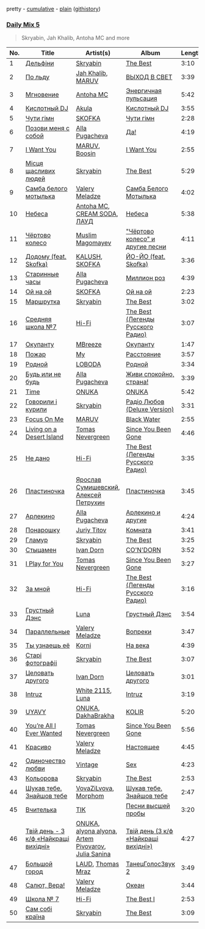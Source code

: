 pretty - [cumulative](/playlists/cumulative/Daily%20Mix%205.md) - [plain](/playlists/plain/37i9dQZF1E36TO0q54WsJv) ([githistory](https://github.githistory.xyz/vitokorn/spotify-playlist-archive/blob/master/playlists/plain/37i9dQZF1E36TO0q54WsJv))

### [Daily Mix 5](https://open.spotify.com/playlist/37i9dQZF1E36TO0q54WsJv)

> Skryabin, Jah Khalib, Antoha MC and more

| No. | Title | Artist(s) | Album | Length |
|---|---|---|---|---|
| 1 | [Дельфіни](https://open.spotify.com/track/6PCFsYyptUa78gNHOPr2jw) | [Skryabin](https://open.spotify.com/artist/5RqIkHQnXRZlm1ozfSS1IO) | [The Best](https://open.spotify.com/album/0tucqgEOnJ0x17HYSsYHrf) | 3:10 |
| 2 | [По льду](https://open.spotify.com/track/7onJlQXbQd6LO5XnFjcrqO) | [Jah Khalib](https://open.spotify.com/artist/4TjXA854eWs8P5EBgCbQmv), [MARUV](https://open.spotify.com/artist/44T03OWDUjwDgg4IYgFCWi) | [ВЫХОД В СВЕТ](https://open.spotify.com/album/6MEQ5qpacZDlhcDD2gwtUm) | 3:39 |
| 3 | [Мгновение](https://open.spotify.com/track/3Lr1x8pfAsuMzO4WWHpO45) | [Antoha MC](https://open.spotify.com/artist/6OqmKFaRcw0f23m5PQ9CrL) | [Энергичная пульсация](https://open.spotify.com/album/4bilivV0DbmQtvSdS0duMj) | 5:42 |
| 4 | [Кислотный DJ](https://open.spotify.com/track/4XCLLIGrzkTUQGkePdlVZD) | [Akula](https://open.spotify.com/artist/28YqmJDCsushOdmesc84MQ) | [Кислотный DJ](https://open.spotify.com/album/5C0lD4dW7L5NbpfD0UJF0d) | 3:55 |
| 5 | [Чути гімн](https://open.spotify.com/track/4Yzlz45QgjUKZmN2KrK4AP) | [SKOFKA](https://open.spotify.com/artist/0Aj4ZvDgwd9DSs7E2nrox0) | [Чути гімн](https://open.spotify.com/album/4CDvAEwF29rYx7Jg2bpl22) | 2:28 |
| 6 | [Позови меня с собой](https://open.spotify.com/track/4hpEs4S57UaWS4IF2sm5yJ) | [Alla Pugacheva](https://open.spotify.com/artist/7lyhSLlB5fWJmU5eB6k84L) | [Да!](https://open.spotify.com/album/4jjmO6nWehkw97QIxcQi27) | 4:19 |
| 7 | [I Want You](https://open.spotify.com/track/2mXBAddaSilY5CpKKOSVjv) | [MARUV](https://open.spotify.com/artist/44T03OWDUjwDgg4IYgFCWi), [Boosin](https://open.spotify.com/artist/4B6QXgWoD3HHhUeXwPWYbu) | [I Want You](https://open.spotify.com/album/7dSXvNW7CQDtPs599kHHbR) | 2:55 |
| 8 | [Місця щасливих людей](https://open.spotify.com/track/6vqxGc0hh4Wv78Oo684W2e) | [Skryabin](https://open.spotify.com/artist/5RqIkHQnXRZlm1ozfSS1IO) | [The Best](https://open.spotify.com/album/0tucqgEOnJ0x17HYSsYHrf) | 5:29 |
| 9 | [Самба белого мотылька](https://open.spotify.com/track/3gKyRQZwJ2MEk0QXC9Dxkw) | [Valery Meladze](https://open.spotify.com/artist/2igtm1MhKEpmG3PzToJT40) | [Самба Белого Мотылька](https://open.spotify.com/album/4oWu7l1aucjJQ7W99mHwdM) | 4:02 |
| 10 | [Небеса](https://open.spotify.com/track/1FBv43a0lwM1YybILfz3Js) | [Antoha MC](https://open.spotify.com/artist/6OqmKFaRcw0f23m5PQ9CrL), [CREAM SODA](https://open.spotify.com/artist/0QTO0QZDjoyXxRtIgAU4GY), [ЛАУД](https://open.spotify.com/artist/09u5cqQpTUt6lnGggo8pm8) | [Небеса](https://open.spotify.com/album/49skFZsXNyXy5vm0jEmFHn) | 5:38 |
| 11 | [Чёртово колесо](https://open.spotify.com/track/0DcO5ddRmDJwrhEJPpTete) | [Muslim Magomayev](https://open.spotify.com/artist/20mh1R2iszLiPKWFJVgXaF) | ["Чёртово колесо" и другие песни](https://open.spotify.com/album/2noRYRJpLbZXxuBS2LiTds) | 4:11 |
| 12 | [Додому (feat. Skofka)](https://open.spotify.com/track/7kKTYTHULdERuHGCkVyLVD) | [KALUSH](https://open.spotify.com/artist/46rVVJwHWNS7C7MaWXd842), [SKOFKA](https://open.spotify.com/artist/0Aj4ZvDgwd9DSs7E2nrox0) | [ЙО-ЙО (feat. Skofka)](https://open.spotify.com/album/75JDz9NzMLWYsw3K9aYXXc) | 3:36 |
| 13 | [Старинные часы](https://open.spotify.com/track/45iLSCMnKFpn3UVa82SCAy) | [Alla Pugacheva](https://open.spotify.com/artist/7lyhSLlB5fWJmU5eB6k84L) | [Миллион роз](https://open.spotify.com/album/7oI0E3DdTbD85rhMg19GSU) | 4:39 |
| 14 | [Ой на ой](https://open.spotify.com/track/73HVRUpTeY48oFcc1RMfVs) | [SKOFKA](https://open.spotify.com/artist/0Aj4ZvDgwd9DSs7E2nrox0) | [Ой на ой](https://open.spotify.com/album/7xNDJpTAwQVC3n4Ahk8MCK) | 2:23 |
| 15 | [Маршрутка](https://open.spotify.com/track/12okoS7ilts8wagS6cPCSQ) | [Skryabin](https://open.spotify.com/artist/5RqIkHQnXRZlm1ozfSS1IO) | [The Best](https://open.spotify.com/album/0tucqgEOnJ0x17HYSsYHrf) | 3:02 |
| 16 | [Средняя школа №7](https://open.spotify.com/track/2quHT1i3I65XINaOlBXtbD) | [Hi-Fi](https://open.spotify.com/artist/3QGr3zxw4bdVID2bsKVQTd) | [The Best (Легенды Русского Радио)](https://open.spotify.com/album/2qbXPXs1UfOeYN4ixMmnXB) | 3:07 |
| 17 | [Окупанту](https://open.spotify.com/track/09NXCjWIBMQDQLOv6AMyDN) | [MBreeze](https://open.spotify.com/artist/4Hf4YJXOVQmed220g7PiqL) | [Окупанту](https://open.spotify.com/album/6ThA8ysxttWzQ4zZEWxsIe) | 1:47 |
| 18 | [Пожар](https://open.spotify.com/track/772bNQ8WjMAXwiBywGcHb7) | [My](https://open.spotify.com/artist/3WGL5CRtgYd8Tm5elcbsdV) | [Расстояние](https://open.spotify.com/album/7IuHoTZJeQaNdC76b9ZVDi) | 3:57 |
| 19 | [Родной](https://open.spotify.com/track/5iCmQK7bvjnQdQhxiLMVTn) | [LOBODA](https://open.spotify.com/artist/59oe7CAquFZ5mNjQ1efKPN) | [Родной](https://open.spotify.com/album/35fKTpIFOD3PuRtYMaWCH3) | 3:34 |
| 20 | [Будь или не будь](https://open.spotify.com/track/03ykWcWGBbLriDTU0oiRXI) | [Alla Pugacheva](https://open.spotify.com/artist/7lyhSLlB5fWJmU5eB6k84L) | [Живи cпокойно, cтрана!](https://open.spotify.com/album/5HPQwmvAoqz2npPAJPKphs) | 3:39 |
| 21 | [Time](https://open.spotify.com/track/7gsQLJgS1yjN5xaAs19Mf8) | [ONUKA](https://open.spotify.com/artist/2MVGuFg7kJgmXC2RkpJxz6) | [ONUKA](https://open.spotify.com/album/3EHxwhgAXpJnCNpYq0xqUY) | 5:42 |
| 22 | [Говорили і курили](https://open.spotify.com/track/7CgEWIs2UUCsz3jIKNE5NF) | [Skryabin](https://open.spotify.com/artist/5RqIkHQnXRZlm1ozfSS1IO) | [Радіо Любов (Deluxe Version)](https://open.spotify.com/album/18VkJP0Efrcf8k6qNwMcS1) | 3:31 |
| 23 | [Focus On Me](https://open.spotify.com/track/1lZnT9rJYUTvYrCtlFCzqF) | [MARUV](https://open.spotify.com/artist/44T03OWDUjwDgg4IYgFCWi) | [Black Water](https://open.spotify.com/album/3pRqgYBLCDR06sv6WndIyF) | 2:55 |
| 24 | [Living on a Desert Island](https://open.spotify.com/track/7zf7Wi5SabfSw0IwdmOqKj) | [Tomas Nevergreen](https://open.spotify.com/artist/3wmDmqCzitZwXVCquHcknU) | [Since You Been Gone](https://open.spotify.com/album/4G7vgeB8slAJlA2PzthWto) | 4:46 |
| 25 | [Не дано](https://open.spotify.com/track/6f4GzScJM9Gy8X2oGKXSBj) | [Hi-Fi](https://open.spotify.com/artist/3QGr3zxw4bdVID2bsKVQTd) | [The Best (Легенды Русского Радио)](https://open.spotify.com/album/2qbXPXs1UfOeYN4ixMmnXB) | 3:35 |
| 26 | [Пластиночка](https://open.spotify.com/track/1MXa274B1H2NyTjhXmaNbp) | [Ярослав Сумишевский](https://open.spotify.com/artist/0wEsJ9lfiBpK75Utmj8ipJ), [Алексей Петрухин](https://open.spotify.com/artist/1GKh7BDbh6jIAVOTk00CtU) | [Пластиночка](https://open.spotify.com/album/2ueYGjtm7GxOEp0q07wd47) | 3:45 |
| 27 | [Арлекино](https://open.spotify.com/track/31Qy43EYVi7kxwuPHMAb4C) | [Alla Pugacheva](https://open.spotify.com/artist/7lyhSLlB5fWJmU5eB6k84L) | [Арлекино и другие](https://open.spotify.com/album/17le97KX6ObxtiDlT5CW4l) | 4:24 |
| 28 | [Понарошку](https://open.spotify.com/track/1CvkQFKpHQYfpXjR90fAGH) | [Juriy Titov](https://open.spotify.com/artist/2ZcU5RQoAxLucenhcrRSby) | [Комната](https://open.spotify.com/album/6mGgPN0qoQoOUsZ3EVdk84) | 3:41 |
| 29 | [Гламур](https://open.spotify.com/track/2gVMpBqybEJqVoi2ESnUku) | [Skryabin](https://open.spotify.com/artist/5RqIkHQnXRZlm1ozfSS1IO) | [The Best](https://open.spotify.com/album/0tucqgEOnJ0x17HYSsYHrf) | 3:25 |
| 30 | [Стыцамен](https://open.spotify.com/track/3E29Ogl0ccy3osBx6VwjxU) | [Ivan Dorn](https://open.spotify.com/artist/1VZ1TofaV3kj90QJSdg6NG) | [CO'N'DORN](https://open.spotify.com/album/4mitLvulKfXW4KqMR9QkG0) | 3:52 |
| 31 | [I Play for You](https://open.spotify.com/track/1ezPx28QNxdzmV6wyOQp9z) | [Tomas Nevergreen](https://open.spotify.com/artist/3wmDmqCzitZwXVCquHcknU) | [Since You Been Gone](https://open.spotify.com/album/4G7vgeB8slAJlA2PzthWto) | 3:27 |
| 32 | [За мной](https://open.spotify.com/track/45ku4cP4gBNU3aq8ChTSTa) | [Hi-Fi](https://open.spotify.com/artist/3QGr3zxw4bdVID2bsKVQTd) | [The Best (Легенды Русского Радио)](https://open.spotify.com/album/2qbXPXs1UfOeYN4ixMmnXB) | 3:16 |
| 33 | [Грустный Дэнс](https://open.spotify.com/track/4FyhxFqqCmjOyjDyOXKbBT) | [Luna](https://open.spotify.com/artist/4sTO5nmBIlTF35aTnt6U7n) | [Грустный Дэнс](https://open.spotify.com/album/1GXtbGc7920I377PowKTzy) | 3:54 |
| 34 | [Параллельные](https://open.spotify.com/track/247V4x1aRJzZLXlQxAfWAF) | [Valery Meladze](https://open.spotify.com/artist/2igtm1MhKEpmG3PzToJT40) | [Вопреки](https://open.spotify.com/album/78uEwJbxUVFC7PR1wjGrKA) | 3:47 |
| 35 | [Ты узнаешь её](https://open.spotify.com/track/0jYy7vEkNAnbmAoXbooQON) | [Korni](https://open.spotify.com/artist/0IVth3ugy3hO55yzbx0rLT) | [На века](https://open.spotify.com/album/5Sh1HiIHgfOqNiBHmLzQpI) | 4:39 |
| 36 | [Старі фотографіі](https://open.spotify.com/track/0DlfIAd4iNnkHxg4swboG7) | [Skryabin](https://open.spotify.com/artist/5RqIkHQnXRZlm1ozfSS1IO) | [The Best](https://open.spotify.com/album/0tucqgEOnJ0x17HYSsYHrf) | 3:07 |
| 37 | [Целовать другого](https://open.spotify.com/track/2JcOQqXx9TBTP2Pzd9AH4G) | [Ivan Dorn](https://open.spotify.com/artist/1VZ1TofaV3kj90QJSdg6NG) | [Целовать другого](https://open.spotify.com/album/02JdT5cyhGoMzWPmVXLbgm) | 3:01 |
| 38 | [Intruz](https://open.spotify.com/track/0o0l4zb14Rgi9H00U873C8) | [White 2115](https://open.spotify.com/artist/4nPxrGG7k7aEKmNLsfX4cd), [Luna](https://open.spotify.com/artist/4sTO5nmBIlTF35aTnt6U7n) | [Intruz](https://open.spotify.com/album/3IPlZxRr4E2jgAKxxu47hZ) | 3:19 |
| 39 | [UYAVY](https://open.spotify.com/track/1u8gIbjW6M8jwgeNRFKSmV) | [ONUKA](https://open.spotify.com/artist/2MVGuFg7kJgmXC2RkpJxz6), [DakhaBrakha](https://open.spotify.com/artist/5hQYZqZaPcRceL82mFZTO5) | [KOLIR](https://open.spotify.com/album/5g2VoLcAYrIdz1SDDBgmle) | 5:20 |
| 40 | [You’re All I Ever Wanted](https://open.spotify.com/track/3Qr96q5PT9iMdzw4oF9FXr) | [Tomas Nevergreen](https://open.spotify.com/artist/3wmDmqCzitZwXVCquHcknU) | [Since You Been Gone](https://open.spotify.com/album/4G7vgeB8slAJlA2PzthWto) | 5:56 |
| 41 | [Красиво](https://open.spotify.com/track/73xtT1K7toCU7kukPurxt9) | [Valery Meladze](https://open.spotify.com/artist/2igtm1MhKEpmG3PzToJT40) | [Настоящее](https://open.spotify.com/album/1MJHdQ7UrBZr7iKYYfoSf4) | 4:45 |
| 42 | [Одиночество любви](https://open.spotify.com/track/7IdToZdUeQFWUhe0wUd7QK) | [Vintage](https://open.spotify.com/artist/1I8yEn0RSxacRvLxd8N56a) | [Sex](https://open.spotify.com/album/5qHkwRYftOIZtUOJcv1lxh) | 4:23 |
| 43 | [Кольорова](https://open.spotify.com/track/5RuQFp0xn5LEE9KkYgXWgy) | [Skryabin](https://open.spotify.com/artist/5RqIkHQnXRZlm1ozfSS1IO) | [The Best](https://open.spotify.com/album/0tucqgEOnJ0x17HYSsYHrf) | 2:53 |
| 44 | [Шукав тебе. Знайшов тебе](https://open.spotify.com/track/7uHFrsclJjAhONLcc8grZU) | [VovaZiLvova](https://open.spotify.com/artist/7MFvm8pwjLdmVBZddGNiQH), [Morphom](https://open.spotify.com/artist/1XaPi3wwjPdMMsSw58bgCO) | [Шукав тебе. Знайшов тебе](https://open.spotify.com/album/0eUaHLgfMJjmgIjhvktlaz) | 2:47 |
| 45 | [Вчителька](https://open.spotify.com/track/7DNWWIpFOOeCDZUIfOrQSQ) | [TIK](https://open.spotify.com/artist/1ae0XWFchgXeHTFNVDnBCH) | [Песни высшей пробы](https://open.spotify.com/album/1tctlhOUTns4PvVkJVIrG1) | 3:20 |
| 46 | [Твій день - З к/ф «Найкращі вихідні»](https://open.spotify.com/track/2KuXroOxAs22LjJfyhkVtx) | [ONUKA](https://open.spotify.com/artist/2MVGuFg7kJgmXC2RkpJxz6), [alyona alyona](https://open.spotify.com/artist/2ic3GGGmkixOZP4qnakSA8), [Artem Pivovarov](https://open.spotify.com/artist/11sIz9STeD6yVSuBaD8nMW), [Julia Sanina](https://open.spotify.com/artist/0efc3nE6FItdogB7HGWlst) | [Твій день (З к/ф «Найкращі вихідні»)](https://open.spotify.com/album/0euJyQ5CXaunupv2bQ4Q63) | 4:27 |
| 47 | [Большой город](https://open.spotify.com/track/4LA6BuwN4pFiPaSgdKpQIh) | [LAUD](https://open.spotify.com/artist/5mzTr70OcAfZWMUF8BSjAm), [Thomas Mraz](https://open.spotify.com/artist/6fWtkLLDcsFFw5sRQRZhD4) | [ТанецГолосЗвук 2](https://open.spotify.com/album/4A9cFoathIy0tQH8HklKIE) | 3:49 |
| 48 | [Салют, Вера!](https://open.spotify.com/track/1lZ2Hym9ajCypOnxV6AMMe) | [Valery Meladze](https://open.spotify.com/artist/2igtm1MhKEpmG3PzToJT40) | [Океан](https://open.spotify.com/album/7AfKJHKaHuoY8VAX93f9sS) | 3:44 |
| 49 | [Школа № 7](https://open.spotify.com/track/4RRjcBu48OhzGdZq7EzEEM) | [Hi-Fi](https://open.spotify.com/artist/3QGr3zxw4bdVID2bsKVQTd) | [The Best I](https://open.spotify.com/album/6N98eycElpFPQNVvMTtCVV) | 2:53 |
| 50 | [Сам собі країна](https://open.spotify.com/track/0rQbTBbKnxeDYkftXx2V7N) | [Skryabin](https://open.spotify.com/artist/5RqIkHQnXRZlm1ozfSS1IO) | [The Best](https://open.spotify.com/album/0tucqgEOnJ0x17HYSsYHrf) | 3:09 |